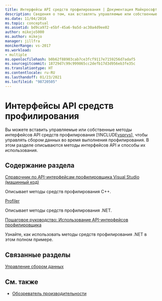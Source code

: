 ```yaml
---
title: Интерфейсы API средств профилирования | Документация Майкрософт
description: Сведения о том, как вставлять управляемые или собственные методы интерфейсов API средств профилирования Visual Studio, чтобы управлять сбором данных во время выполнения профилирования.
ms.date: 11/04/2016
ms.topic: conceptual
ms.assetid: bd9ca972-e5bf-45a6-9a5d-ac30a4d9ee02
author: mikejo5000
ms.author: mikejo
manager: jillfra
monikerRange: vs-2017
ms.workload:
- multiple
ms.openlocfilehash: b0b62f88903cab7ce3fcf9117e7159256d7adaf5
ms.sourcegitcommit: 18729d7c99c999865cc2defb17d3d956eb3fe35c
ms.translationtype: HT
ms.contentlocale: ru-RU
ms.lasthandoff: 01/23/2021
ms.locfileid: "98720505"
---
```

# <a name="profiling-tools-apis"></a>Интерфейсы API средств профилирования

Вы можете вставить управляемые или собственные методы интерфейсов API средств профилирования [!INCLUDE[vsprvs](../code-quality/includes/vsprvs_md.md)], чтобы управлять сбором данных во время выполнения профилирования. В этом разделе описываются методы интерфейсов API и способы их использования.

## <a name="in-this-section"></a>Содержание раздела

[Справочник по API-интерфейсам профилировщика Visual Studio (машинный код)](../profiling/visual-studio-profiler-api-reference-native.md)

Описывает методы средств профилирования C++.

[Profiler](/previous-versions/ms242704(v=vs.140))

Описывает методы средств профилирования .NET.

[Пошаговое руководство: Использование API-интерфейсов профилировщика](../profiling/walkthrough-using-profiler-apis.md)

Узнайте, как использовать методы средств профилирования .NET в этом полном примере.

## <a name="related-sections"></a>Связанные разделы

[Управление сбором данных](../profiling/controlling-data-collection.md)

## <a name="see-also"></a>См. также

- [Обозреватель производительности](../profiling/performance-explorer.md)
